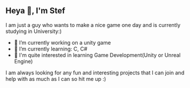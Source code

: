 ## Heya 👋, I'm Stef

I am just a guy who wants to make a nice game one day and is currently studying in University:)

- 🔭 I’m currently working on a unity game
- 🌱 I’m currently learning: C, C#
- 🤔 I'm quite interested in learning Game Development(Unity or Unreal Engine)

I am always looking for any fun and interesting projects that I can join and help with as much as I can so hit me up :)

<!--
**Maglata/Maglata** is a ✨ _special_ ✨ repository because its `README.md` (this file) appears on your GitHub profile.

Here are some ideas to get you started:

- 🔭 I’m currently working on ...
- 🌱 I’m currently learning ...
- 👯 I’m looking to collaborate on ...
- 🤔 I’m looking for help with ...
- 💬 Ask me about ...
- 📫 How to reach me: ...
- 😄 Pronouns: ...
- ⚡ Fun fact: ...
-->
